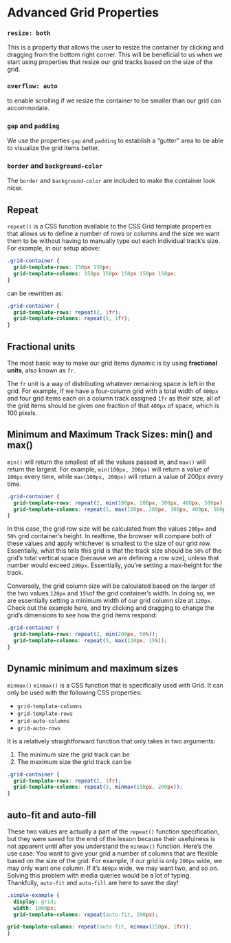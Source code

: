 # Advanced Grid Properties

### `resize: both`

This is a property that allows the user to resize the container by clicking and dragging from the bottom right corner. This will be beneficial to us when we start using properties that resize our grid tracks based on the size of the grid.

### `overflow: auto`

to enable scrolling if we resize the container to be smaller than our grid can accommodate.

### `gap` and `padding`

We use the properties `gap` and `padding` to establish a “gutter” area to be able to visualize the grid items better.

### `border` and `background-color`

The `border` and `background-color` are included to make the container look nicer.

## Repeat

`repeat()` is a CSS function available to the CSS Grid template properties that allows us to define a number of rows or columns and the size we want them to be without having to manually type out each individual track’s size. For example, in our setup above:

```css
.grid-container {
  grid-template-rows: 150px 150px;
  grid-template-columns: 150px 150px 150px 150px 150px;
}
```

can be rewritten as:

```css
.grid-container {
  grid-template-rows: repeat(2, 1fr);
  grid-template-columns: repeat(5, 1fr);
}
```

## Fractional units

The most basic way to make our grid items dynamic is by using **fractional units**, also known as `fr`.

The `fr` unit is a way of distributing whatever remaining space is left in the grid. For example, if we have a four-column grid with a total width of `400px` and four grid items each on a column track assigned `1fr` as their size, all of the grid items should be given one fraction of that `400px` of space, which is 100 pixels.

## Minimum and Maximum Track Sizes: min() and max()

`min()` will return the smallest of all the values passed in, and `max()` will return the largest. For example, `min(100px, 200px)` will return a value of `100px` every time, while `max(100px, 200px)` will return a value of 200px every time.

```css
.grid-container {
  grid-template-rows: repeat(2, min(100px, 200px, 300px, 400px, 500px));
  grid-template-columns: repeat(5, max(100px, 200px, 300px, 400px, 500px));
}
```

In this case, the grid row size will be calculated from the values `200px` and `50%` grid container’s height. In realtime, the browser will compare both of these values and apply whichever is smallest to the size of our grid row. Essentially, what this tells this grid is that the track size should be `50%` of the grid’s total vertical space (because we are defining a row size), unless that number would exceed `200px`. Essentially, you’re setting a max-height for the track.

Conversely, the grid column size will be calculated based on the larger of the two values `120px` and `15%`of the grid container’s width. In doing so, we are essentially setting a minimum width of our grid column size at `120px`. Check out the example here, and try clicking and dragging to change the grid’s dimensions to see how the grid items respond:

```css
.grid-container {
  grid-template-rows: repeat(2, min(200px, 50%));
  grid-template-columns: repeat(5, max(120px, 15%));
}
```

## Dynamic minimum and maximum sizes

`minmax()`
`minmax()` is a CSS function that is specifically used with Grid. It can only be used with the following CSS properties:

- `grid-template-columns`
- `grid-template-rows`
- `grid-auto-columns`
- `grid-auto-rows`

It is a relatively straightforward function that only takes in two arguments:

1. The minimum size the grid track can be
2. The maximum size the grid track can be

```css
.grid-container {
  grid-template-rows: repeat(2, 1fr);
  grid-template-columns: repeat(5, minmax(150px, 200px));
}
```

## auto-fit and auto-fill

These two values are actually a part of the `repeat()` function specification, but they were saved for the end of the lesson because their usefulness is not apparent until after you understand the `minmax()` function. Here’s the use case: You want to give your grid a number of columns that are flexible based on the size of the grid. For example, if our grid is only `200px` wide, we may only want one column. If it’s `400px` wide, we may want two, and so on. Solving this problem with media queries would be a lot of typing. Thankfully, `auto-fit` and `auto-fill` are here to save the day!

```css
.simple-example {
  display: grid;
  width: 1000px;
  grid-template-columns: repeat(auto-fit, 200px);

grid-template-columns: repeat(auto-fit, minmax(150px, 1fr));
}
```
